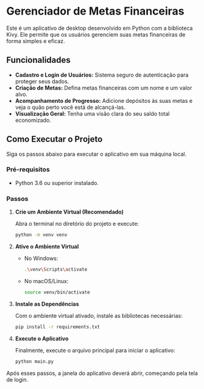# Gerenciador de Metas Financeiras

Este é um aplicativo de desktop desenvolvido em Python com a biblioteca Kivy. Ele permite que os usuários gerenciem suas metas financeiras de forma simples e eficaz.

## Funcionalidades

- **Cadastro e Login de Usuários:** Sistema seguro de autenticação para proteger seus dados.
- **Criação de Metas:** Defina metas financeiras com um nome e um valor alvo.
- **Acompanhamento de Progresso:** Adicione depósitos às suas metas e veja o quão perto você está de alcançá-las.
- **Visualização Geral:** Tenha uma visão clara do seu saldo total economizado.

## Como Executar o Projeto

Siga os passos abaixo para executar o aplicativo em sua máquina local.

### Pré-requisitos

- Python 3.6 ou superior instalado.

### Passos

1. **Crie um Ambiente Virtual (Recomendado)**

   Abra o terminal no diretório do projeto e execute:

   ```bash
   python -m venv venv
   ```

2. **Ative o Ambiente Virtual**

   - No Windows:
     ```bash
     .\venv\Scripts\activate
     ```
   - No macOS/Linux:
     ```bash
     source venv/bin/activate
     ```

3. **Instale as Dependências**

   Com o ambiente virtual ativado, instale as bibliotecas necessárias:

   ```bash
   pip install -r requirements.txt
   ```

4. **Execute o Aplicativo**

   Finalmente, execute o arquivo principal para iniciar o aplicativo:

   ```bash
   python main.py
   ```

Após esses passos, a janela do aplicativo deverá abrir, começando pela tela de login.
